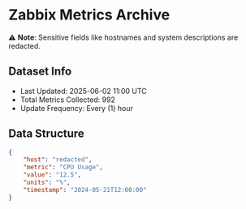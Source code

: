 # Zabbix Metrics Archive

⚠️ **Note**: Sensitive fields like hostnames and system descriptions are redacted.

## Dataset Info
- Last Updated: 2025-06-02 11:00 UTC
- Total Metrics Collected: 992
- Update Frequency: Every (1) hour

## Data Structure
```json
{
    "host": "redacted",
    "metric": "CPU Usage",
    "value": "12.5",
    "units": "%",
    "timestamp": "2024-05-21T12:00:00"
}
```
